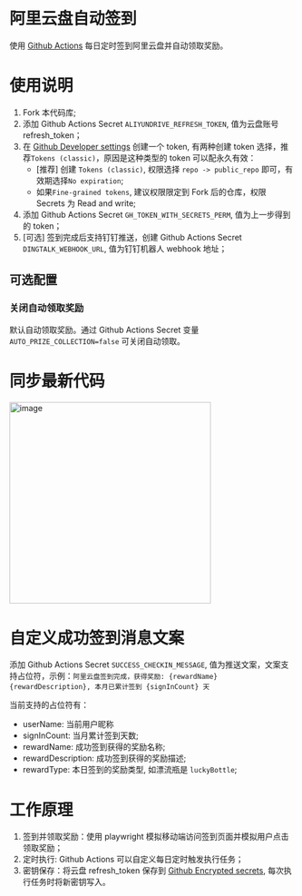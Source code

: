 # 阿里云盘自动签到

使用 [Github Actions](https://github.com/features/actions) 每日定时签到阿里云盘并自动领取奖励。

# 使用说明

1. Fork 本代码库;
2. 添加 Github Actions Secret `ALIYUNDRIVE_REFRESH_TOKEN`, 值为云盘账号 refresh_token；
3. 在 [Github Developer settings](https://github.com/settings/tokens) 创建一个 token, 有两种创建 token 选择，推荐`Tokens (classic)`，原因是这种类型的 token 可以配永久有效：
   - [推荐] 创建 `Tokens (classic)`, 权限选择 `repo -> public_repo` 即可，有效期选择`No expiration`;
   - 如果`Fine-grained tokens`, 建议权限限定到 Fork 后的仓库，权限 Secrets 为 Read and write;
4. 添加 Github Actions Secret `GH_TOKEN_WITH_SECRETS_PERM`, 值为上一步得到的 token；
5. [可选] 签到完成后支持钉钉推送，创建 Github Actions Secret `DINGTALK_WEBHOOK_URL`, 值为钉钉机器人 webhook 地址；

## 可选配置

### 关闭自动领取奖励

默认自动领取奖励。通过 Github Actions Secret 变量 `AUTO_PRIZE_COLLECTION=false` 可关闭自动领取。

# 同步最新代码

<img width="355" alt="image" src="https://user-images.githubusercontent.com/1747852/231325689-0cd45b77-396f-4d55-a0e6-94b814a8b3ca.png">

# 自定义成功签到消息文案

添加 Github Actions Secret `SUCCESS_CHECKIN_MESSAGE`, 值为推送文案，文案支持占位符，示例：`阿里云盘签到完成，获得奖励: {rewardName} {rewardDescription}, 本月已累计签到 {signInCount} 天`

当前支持的占位符有：

- userName: 当前用户昵称
- signInCount: 当月累计签到天数;
- rewardName: 成功签到获得的奖励名称;
- rewardDescription: 成功签到获得的奖励描述;
- rewardType: 本日签到的奖励类型, 如漂流瓶是 `luckyBottle`;

# 工作原理

1. 签到并领取奖励：使用 playwright 模拟移动端访问签到页面并模拟用户点击领取奖励；
2. 定时执行: Github Actions 可以自定义每日定时触发执行任务；
3. 密钥保存：将云盘 refresh_token 保存到 [Github Encrypted secrets](https://docs.github.com/en/actions/security-guides/encrypted-secrets), 每次执行任务时将新密钥写入。
